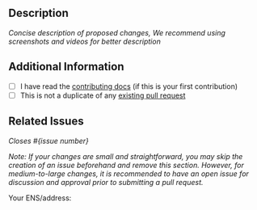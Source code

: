 ## Description

_Concise description of proposed changes, We recommend using screenshots and videos for better description_

## Additional Information

- [ ] I have read the [contributing docs](/daobox/daobox/blob/main/CONTRIBUTING.md) (if this is your first contribution)
- [ ] This is not a duplicate of any [existing pull request](https://github.com/daobox/daobox/pulls)

## Related Issues

_Closes #{issue number}_

_Note: If your changes are small and straightforward, you may skip the creation of an issue beforehand and remove this section. However, for medium-to-large changes, it is recommended to have an open issue for discussion and approval prior to submitting a pull request._

Your ENS/address:
